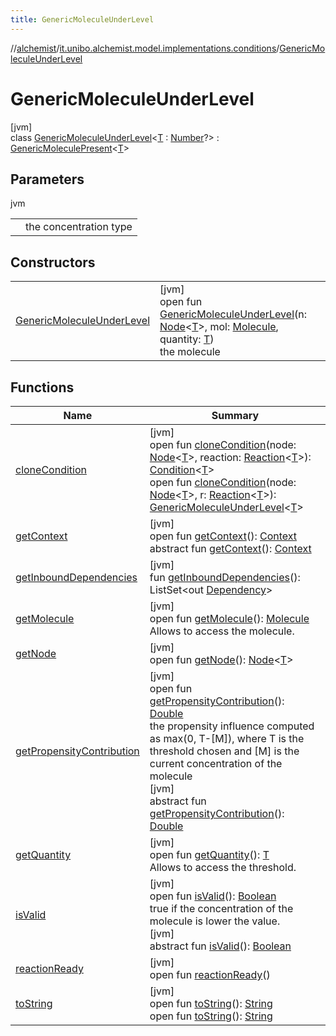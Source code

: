```yaml
---
title: GenericMoleculeUnderLevel
---
```

//[alchemist](../../../index.html)/[it.unibo.alchemist.model.implementations.conditions](../index.html)/[GenericMoleculeUnderLevel](index.html)



# GenericMoleculeUnderLevel



[jvm]\
class [GenericMoleculeUnderLevel](index.html)<[T](index.html) : [Number](https://docs.oracle.com/javase/8/docs/api/java/lang/Number.html)?> : [GenericMoleculePresent](../-generic-molecule-present/index.html)<[T](../-neighborhood-present/index.html)>



## Parameters


jvm

| | |
|---|---|
| <T> | the concentration type |



## Constructors


| | |
|---|---|
| [GenericMoleculeUnderLevel](-generic-molecule-under-level.html) | [jvm]<br>open fun [GenericMoleculeUnderLevel](-generic-molecule-under-level.html)(n: [Node](../../it.unibo.alchemist.model.interfaces/-node/index.html)<[T](../-neighborhood-present/index.html)>, mol: [Molecule](../../it.unibo.alchemist.model.interfaces/-molecule/index.html), quantity: [T](../-neighborhood-present/index.html))<br>the molecule |


## Functions


| Name | Summary |
|---|---|
| [cloneCondition](../-abstract-condition/clone-condition.html) | [jvm]<br>open fun [cloneCondition](../-abstract-condition/clone-condition.html)(node: [Node](../../it.unibo.alchemist.model.interfaces/-node/index.html)<[T](../-neighborhood-present/index.html)>, reaction: [Reaction](../../it.unibo.alchemist.model.interfaces/-reaction/index.html)<[T](../-neighborhood-present/index.html)>): [Condition](../../it.unibo.alchemist.model.interfaces/-condition/index.html)<[T](../-neighborhood-present/index.html)><br>open fun [cloneCondition](clone-condition.html)(node: [Node](../../it.unibo.alchemist.model.interfaces/-node/index.html)<[T](../-neighborhood-present/index.html)>, r: [Reaction](../../it.unibo.alchemist.model.interfaces/-reaction/index.html)<[T](../-neighborhood-present/index.html)>): [GenericMoleculeUnderLevel](index.html)<[T](../-neighborhood-present/index.html)> |
| [getContext](../-generic-molecule-present/get-context.html) | [jvm]<br>open fun [getContext](../-generic-molecule-present/get-context.html)(): [Context](../../it.unibo.alchemist.model.interfaces/-context/index.html)<br>abstract fun [getContext](../../it.unibo.alchemist.model.interfaces/-condition/get-context.html)(): [Context](../../it.unibo.alchemist.model.interfaces/-context/index.html) |
| [getInboundDependencies](../-abstract-condition/get-inbound-dependencies.html) | [jvm]<br>fun [getInboundDependencies](../-abstract-condition/get-inbound-dependencies.html)(): ListSet<out [Dependency](../../it.unibo.alchemist.model.interfaces/-dependency/index.html)> |
| [getMolecule](../-biomol-present-in-env/index.html#-310434243%2FFunctions%2F-134779887) | [jvm]<br>open fun [getMolecule](../-biomol-present-in-env/index.html#-310434243%2FFunctions%2F-134779887)(): [Molecule](../../it.unibo.alchemist.model.interfaces/-molecule/index.html)<br>Allows to access the molecule. |
| [getNode](../-lsa-standard-condition/index.html#-1460695024%2FFunctions%2F-134779887) | [jvm]<br>open fun [getNode](../-lsa-standard-condition/index.html#-1460695024%2FFunctions%2F-134779887)(): [Node](../../it.unibo.alchemist.model.interfaces/-node/index.html)<[T](../-neighborhood-present/index.html)> |
| [getPropensityContribution](get-propensity-contribution.html) | [jvm]<br>open fun [getPropensityContribution](get-propensity-contribution.html)(): [Double](https://kotlinlang.org/api/latest/jvm/stdlib/kotlin/-double/index.html)<br>the propensity influence computed as max(0, T-[M]), where T is the threshold chosen and [M] is the current concentration of the molecule<br>[jvm]<br>abstract fun [getPropensityContribution](../../it.unibo.alchemist.model.interfaces/-condition/get-propensity-contribution.html)(): [Double](https://kotlinlang.org/api/latest/jvm/stdlib/kotlin/-double/index.html) |
| [getQuantity](../-generic-molecule-present/get-quantity.html) | [jvm]<br>open fun [getQuantity](../-generic-molecule-present/get-quantity.html)(): [T](../-neighborhood-present/index.html)<br>Allows to access the threshold. |
| [isValid](is-valid.html) | [jvm]<br>open fun [isValid](is-valid.html)(): [Boolean](https://kotlinlang.org/api/latest/jvm/stdlib/kotlin/-boolean/index.html)<br>true if the concentration of the molecule is lower the value.<br>[jvm]<br>abstract fun [isValid](../../it.unibo.alchemist.model.interfaces/-condition/is-valid.html)(): [Boolean](https://kotlinlang.org/api/latest/jvm/stdlib/kotlin/-boolean/index.html) |
| [reactionReady](../../it.unibo.alchemist.model.interfaces/-condition/reaction-ready.html) | [jvm]<br>open fun [reactionReady](../../it.unibo.alchemist.model.interfaces/-condition/reaction-ready.html)() |
| [toString](../-abstract-condition/to-string.html) | [jvm]<br>open fun [toString](../-abstract-condition/to-string.html)(): [String](https://docs.oracle.com/javase/8/docs/api/java/lang/String.html)<br>open fun [toString](../-generic-molecule-present/to-string.html)(): [String](https://docs.oracle.com/javase/8/docs/api/java/lang/String.html) |

